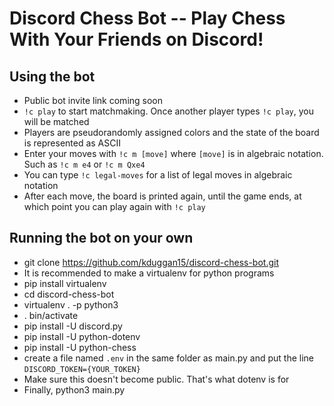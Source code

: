 # Discord Chess Bot -- Play Chess With Your Friends on Discord!
## Using the bot
- Public bot invite link coming soon
- `!c play` to start matchmaking. Once another player types `!c play`, you will be matched
- Players are pseudorandomly assigned colors and the state of the board is represented as ASCII
- Enter your moves with `!c m [move]` where `[move]` is in algebraic notation. Such as `!c m e4` or `!c m Qxe4`
- You can type `!c legal-moves` for a list of legal moves in algebraic notation
- After each move, the board is printed again, until the game ends, at which point you can play again with `!c play`
## Running the bot on your own
- git clone https://github.com/kduggan15/discord-chess-bot.git
- It is recommended to make a virtualenv for python programs
- pip install virtualenv
- cd discord-chess-bot
- virtualenv . -p python3
- . bin/activate
- pip install -U discord.py
- pip install -U python-dotenv
- pip install -U python-chess
- create a file named `.env` in the same folder as main.py and put the line `DISCORD_TOKEN={YOUR_TOKEN}`
- Make sure this doesn't become public. That's what dotenv is for
- Finally, python3 main.py
